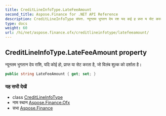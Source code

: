 ```yaml
---
title: CreditLineInfoType.LateFeeAmount
second_title: Aspose.Finance for .NET API Reference
description: CreditLineInfoType संपत्त. न्यूनतम भुगतन देय रश यद कई ह प्रप्त य सेट करत है ज वलंब शुल्क क दर्शत है
type: docs
weight: 60
url: /hi/net/aspose.finance.ofx/creditlineinfotype/latefeeamount/
---
```

## CreditLineInfoType.LateFeeAmount property

न्यूनतम भुगतान देय राशि, यदि कोई हो, प्राप्त या सेट करता है, जो विलंब शुल्क को दर्शाता है।

```csharp
public string LateFeeAmount { get; set; }
```

### यह सभी देखें

* class [CreditLineInfoType](../)
* नाम स्थान [Aspose.Finance.Ofx](../../creditlineinfotype/)
* सभा [Aspose.Finance](../../../)


